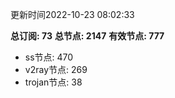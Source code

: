 更新时间2022-10-23 08:02:33

**总订阅: 73**
**总节点: 2147**
**有效节点: 777**
- ss节点: 470
- v2ray节点: 269
- trojan节点: 38
